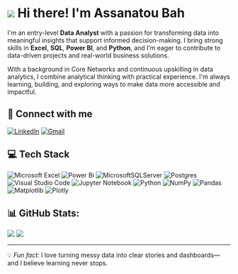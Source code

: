 # ![](https://user-images.githubusercontent.com/18350557/176309783-0785949b-9127-417c-8b55-ab5a4333674e.gif) Hi there! I'm Assanatou Bah

I'm an entry-level **Data Analyst** with a passion for transforming data into meaningful insights that support informed decision-making. I bring strong skills in **Excel**, **SQL**, **Power BI**, and **Python**, and I’m eager to contribute to data-driven projects and real-world business solutions.

With a background in Core Networks and continuous upskilling in data analytics, I combine analytical thinking with practical experience. I'm always learning, building, and exploring ways to make data more accessible and impactful.



## 🔗 Connect with me

[![LinkedIn](https://img.shields.io/badge/LinkedIn-0077B5?style=for-the-badge&logo=linkedin&logoColor=white)]([linkedin.com/in/assanatou-bah]) 
[![Gmail](https://img.shields.io/badge/Gmail-D14836?style=for-the-badge&logo=gmail&logoColor=white)](mailto:bahassanatou19@gmail.com)



## 💻 Tech Stack

![Microsoft Excel](https://img.shields.io/badge/Microsoft_Excel-217346?style=for-the-badge&logo=microsoft-excel&logoColor=white)
![Power Bi](https://img.shields.io/badge/power_bi-F2C811?style=for-the-badge&logo=powerbi&logoColor=black)
![MicrosoftSQLServer](https://img.shields.io/badge/Microsoft%20SQL%20Server-CC2927?style=for-the-badge&logo=microsoft%20sql%20server&logoColor=white)
![Postgres](https://img.shields.io/badge/postgres-%23316192.svg?style=for-the-badge&logo=postgresql&logoColor=white)
![Visual Studio Code](https://img.shields.io/badge/Visual%20Studio%20Code-0078d7.svg?style=for-the-badge&logo=visual-studio-code&logoColor=white)
![Jupyter Notebook](https://img.shields.io/badge/jupyter-%23FA0F00.svg?style=for-the-badge&logo=jupyter&logoColor=white)
![Python](https://img.shields.io/badge/python-3670A0?style=for-the-badge&logo=python&logoColor=ffdd54)
![NumPy](https://img.shields.io/badge/numpy-%23013243.svg?style=for-the-badge&logo=numpy&logoColor=white)
![Pandas](https://img.shields.io/badge/pandas-%23150458.svg?style=for-the-badge&logo=pandas&logoColor=white)
![Matplotlib](https://img.shields.io/badge/Matplotlib-%23ffffff.svg?style=for-the-badge&logo=Matplotlib&logoColor=black)
![Plotly](https://img.shields.io/badge/Plotly-%233F4F75.svg?style=for-the-badge&logo=plotly&logoColor=white)


## 📊 GitHub Stats:
![](https://github-readme-stats.vercel.app/api?username=assanatou-bah&theme=dark&hide_border=false&include_all_commits=true&count_private=true)
![](https://github-readme-streak-stats.herokuapp.com/?user=assanatou-bah&theme=dark&hide_border=false)

---
💡 *Fun fact:* I love turning messy data into clear stories and dashboards—and I believe learning never stops.
